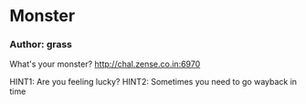 # Monster

### Author: grass

What's your monster?
http://chal.zense.co.in:6970

HINT1: Are you feeling lucky?
HINT2: Sometimes you need to go wayback in time
